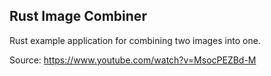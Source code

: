 ## Rust Image Combiner

Rust example application for combining two images into one.

Source: https://www.youtube.com/watch?v=MsocPEZBd-M
